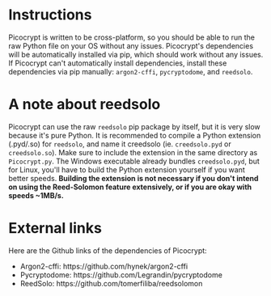 # Instructions
Picocrypt is written to be cross-platform, so you should be able to run the raw Python file on your OS without any issues. Picocrypt's dependencies will be automatically installed via pip, which should work without any issues. If Picocrypt can't automatically install dependencies, install these dependencies via pip manually: <code>argon2-cffi</code>, <code>pycryptodome</code>, and <code>reedsolo</code>.

# A note about reedsolo
Picocrypt can use the raw <code>reedsolo</code> pip package by itself, but it is very slow because it's pure Python. It is recommended to compile a Python extension (.pyd/.so) for <code>reedsolo</code>, and name it creedsolo (ie. <code>creedsolo.pyd</code> or <code>creedsolo.so</code>). Make sure to include the extension in the same directory as <code>Picocrypt.py</code>. The Windows executable already bundles <code>creedsolo.pyd</code>, but for Linux, you'll have to build the Python extension yourself if you want better speeds. <strong>Building the extension is not necessary if you don't intend on using the Reed-Solomon feature extensively, or if you are okay with speeds ~1MB/s.</strong>

# External links
Here are the Github links of the dependencies of Picocrypt:
<ul>
  <li>Argon2-cffi: https://github.com/hynek/argon2-cffi</li>
  <li>Pycryptodome: https://github.com/Legrandin/pycryptodome</li>
  <li>ReedSolo: https://github.com/tomerfiliba/reedsolomon</li>
</ul>
